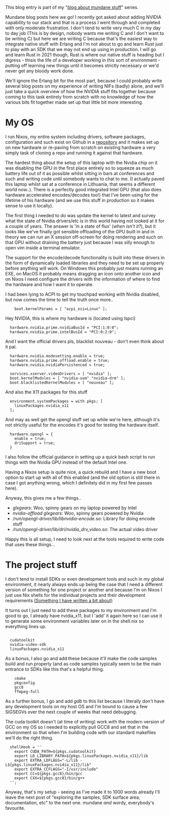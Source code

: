 This blog entry is part of my "[blog about mundane stuff](/entries/blogging-the-mundane.html)" series.

Mundane blog posts here we go! I recently got asked about adding NVIDIA capability to our stack and that is a process I went through and completed with only moderate frustration. I don't tend to write very much C in my day to day job (This is by design, nobody wants me writing C and I don't want to be writing C) but here we are writing C because that's the easiest way to integrate native stuff with Erlang and I'm not about to go and learn Rust just to play with an SDK that we may not end up using in production. I will go and learn Rust in 2021 though, Rust is where our native stuff is heading but I digress - thisis the life of a developer working in this sort of environment - putting off learning new things until it becomes strictly necessary or we'd  never get any bloody work done.

We'll ignore the Erlang bit for the most part, because I could probably write several blog posts on my experience of writing NIFs (badly) alone, and we'll just take a quick overview of how the NVIDIA stuff fits together because coming to this task entirely from scratch with no knowledge of how the various bits fit together made set up that little bit more interesting.

My OS
==

I run Nixos, my entire system including drivers, software packages, configuration and such exist on Github in a [repository](https://github.com/robashton/nixos-install) and it makes set up on new hardware or re-paving from scratch on existing hardware a very simply task of cloning a repo and running it against that hardware.

The hardest thing about the setup of this laptop with the Nvidia chip on it was disabling the GPU in the first place entirely so to squeeze as much battery life out of it as possible whilst sitting in bars at conferences and such and writing code until somebody wants to chat to me. (I actually paved this laptop whilst sat at a conference in Lithuania, that seems a different world now..). There is a perfectly good integrated Intel GPU (that also does hardware accelerated encodes/decodes too!) that I've been using for the lifetime of his hardware (and we use this stuff in production so it makes sense to use it locally).

The first thing I needed to do was update the kernel to latest and survey what the state of Nvidia drivers/etc is in this world having not looked at it for a couple of years. The answer is 'in a state of flux' (*when isn't it?*), but it looks like we've finally got sensible offloading of the GPU built in and in theory we can run an X session off-screen for doing rendering and such on that GPU without draining the battery just because I was silly enough to open vim inside a terminal emulator. 

The support for the encode/decode functionality is built into these drivers in the form of dynamically loaded libraries and they need to be set up properly before anything will work. On Windows this probably just means running an EXE, on MacOS it probably means dragging an icon onto another icon and on Nixos I need configure the drivers with the information of where to find the hardware and how I want it to operate.

I had been lying to ACPI to get my touchpad working with Nvidia disabled, but now comes the time to tell the truth once more..

```
    boot.kernelParams = [ "acpi_osi=Linux" ];
```

Hey NVIDIA, this is where my hardware is (located using lspci)

```
  hardware.nvidia.prime.nvidiaBusId = "PCI:1:0:0";
  hardware.nvidia.prime.intelBusId = "PCI:0:2:0";
```

And I want the official drivers pls, blacklist nouveau - don't even think about it pal.

```
  hardware.nvidia.modesetting.enable = true;
  hardware.nvidia.prime.offload.enable = true;
  hardware.nvidia.nvidiaPersistenced = true;

  services.xserver.videoDrivers = [ "nvidia" ];
  boot.kernelModules = [ "nvidia-uvm" "nvidia-drm" ];
  boot.blacklistedKernelModules = [ "nouveau" ];
```

And also the X11 packages for this stuff

```
  environment.systemPackages = with pkgs; [
    linuxPackages.nvidia_x11
  ];
```

And may as well get the opengl stuff set up while we're here, although it's not strictly useful for the encodes it's good for testing the hardware itself.

```
  hardware.opengl = {
    enable = true;
    driSupport = true;
  }
```

I also follow the official guidance in setting up a quick bash script to run things with the Nvidia GPU instead of the default Intel one.

Having a Nixos setup is quite nice, a quick rebuild and I have a new boot option to start up with all of this enabled (and the old option is still there in case I got anything wrong, which I definitely did in my first few passes here).

Anyway, this gives me a few things..

- *glxgears*:  Woo, spinny gears on my laptop powered by Intel
- *nvidia-offload glxgears*: Woo, spinny gears powered by Nvidia
- */run/opengl-driver/lib/libnvidia-encode.so*: Library for doing encode stuff
- */run/opengl-driver/lib/dri/nvidia_drv_video.so*: The actual video driver

Happy this is all setup, I need to look next at the tools required to write code that uses these things...

The project stuff
===

I don't tend to install SDKs or even development tools and such in my global environment, it nearly always ends up being the case that I need a different version of something for one project or another and because I'm on Nixos I just use Nix shells for the individual projects and their development requirements [(Something I have written a bit about)](https://purerl-cookbook.readthedocs.io/en/latest/devenv/nix.html)

It turns out I just need to add these packages to my environment and I'm good to go, I already have nvidia_x11, but I 'add' it again here so I can use it to generate some environment variables later on in the shell.nix so everything lines up.

```

  cudatoolkit
  nvidia-video-sdk
  linuxPackages.nvidia_x11

```

As a bonus, I also go and add these because it'll make the code samples build and run properly (and as code samples typically seem to be the main entrance to SDKs like this that's a helpful thing.

```
    cmake
    pkgconfig
    gcc8
    ffmpeg-full

```

As a further bonus, I go and add *gdb* to this list because I literally don't have any development tools on my host OS and I'm bound to cause a few SIGSEGVs over the next couple of weeks that need debugging.

The cuda toolkit doesn't (at time of writing) work with the modern version of GCC on my OS so I needed to explicitly pull GCC8 and set that in the environment so that when I'm building code with our standard makefiles we'll do the right thing.

```
  shellHook = ''
    export CUDA_PATH=${pkgs.cudatoolkit}
    export LD_LIBRARY_PATH=${pkgs.linuxPackages.nvidia_x11}/lib
    export EXTRA_LDFLAGS="-L/lib -L${pkgs.linuxPackages.nvidia_x11}/lib"
    export EXTRA_CCFLAGS="-I/usr/include"
    export CC=${pkgs.gcc8}/bin/gcc
    export CXX=${pkgs.gcc8}/bin/g++
  '';
```

Anyway, that's my setup - seeing as I've made it to 1000 words already I'll leave the next post of "exploring the samples, SDK surface area, documentation, etc" to the next one. mundane *and* wordy, everybody's favourite.
